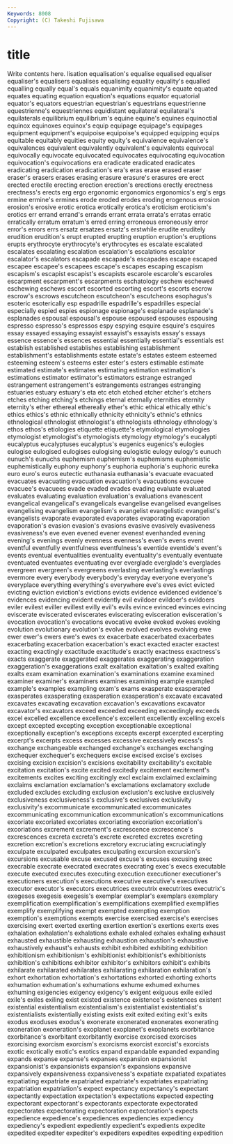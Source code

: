 ```yaml
---
Keywords: 8008 
Copyright: (C) Takeshi Fujisawa
---
```


# title

Write contents here.
lisation equalisation's
equalise equalised equaliser equaliser's equalisers equalises equalising equality equality's equalled
equalling equally equal's equals equanimity equanimity's equate equated equates equating
equation equation's equations equator equatorial equator's equators equestrian equestrian's equestrians
equestrienne equestrienne's equestriennes equidistant equilateral equilateral's equilaterals equilibrium equilibrium's equine
equine's equines equinoctial equinox equinoxes equinox's equip equipage equipage's equipages
equipment equipment's equipoise equipoise's equipped equipping equips equitable equitably equities
equity equity's equivalence equivalence's equivalences equivalent equivalently equivalent's equivalents equivocal
equivocally equivocate equivocated equivocates equivocating equivocation equivocation's equivocations era eradicate
eradicated eradicates eradicating eradication eradication's era's eras erase erased eraser
eraser's erasers erases erasing erasure erasure's erasures ere erect erected
erectile erecting erection erection's erections erectly erectness erectness's erects erg
ergo ergonomic ergonomics ergonomics's erg's ergs ermine ermine's ermines erode
eroded erodes eroding erogenous erosion erosion's erosive erotic erotica erotically
erotica's eroticism eroticism's erotics err errand errand's errands errant errata
errata's erratas erratic erratically erratum erratum's erred erring erroneous erroneously
error error's errors errs ersatz ersatzes ersatz's erstwhile erudite eruditely
erudition erudition's erupt erupted erupting eruption eruption's eruptions erupts erythrocyte
erythrocyte's erythrocytes es escalate escalated escalates escalating escalation escalation's escalations
escalator escalator's escalators escapade escapade's escapades escape escaped escapee escapee's
escapees escape's escapes escaping escapism escapism's escapist escapist's escapists escarole
escarole's escaroles escarpment escarpment's escarpments eschatology eschew eschewed eschewing eschews
escort escorted escorting escort's escorts escrow escrow's escrows escutcheon escutcheon's
escutcheons esophagus's esoteric esoterically esp espadrille espadrille's espadrilles especial especially
espied espies espionage espionage's esplanade esplanade's esplanades espousal espousal's espouse
espoused espouses espousing espresso espresso's espressos espy espying esquire esquire's
esquires essay essayed essaying essayist essayist's essayists essay's essays essence
essence's essences essential essentially essential's essentials est establish established establishes
establishing establishment establishment's establishments estate estate's estates esteem esteemed esteeming
esteem's esteems ester ester's esters estimable estimate estimated estimate's estimates
estimating estimation estimation's estimations estimator estimator's estimators estrange estranged estrangement
estrangement's estrangements estranges estranging estuaries estuary estuary's eta etc etch
etched etcher etcher's etchers etches etching etching's etchings eternal eternally
eternities eternity eternity's ether ethereal ethereally ether's ethic ethical ethically
ethic's ethics ethics's ethnic ethnically ethnicity ethnicity's ethnic's ethnics ethnological
ethnologist ethnologist's ethnologists ethnology ethnology's ethos ethos's etiologies etiquette etiquette's
etymological etymologies etymologist etymologist's etymologists etymology etymology's eucalypti eucalyptus eucalyptuses
eucalyptus's eugenics eugenics's eulogies eulogise eulogised eulogises eulogising eulogistic eulogy
eulogy's eunuch eunuch's eunuchs euphemism euphemism's euphemisms euphemistic euphemistically euphony
euphony's euphoria euphoria's euphoric eureka euro euro's euros eutectic euthanasia
euthanasia's evacuate evacuated evacuates evacuating evacuation evacuation's evacuations evacuee evacuee's
evacuees evade evaded evades evading evaluate evaluated evaluates evaluating evaluation
evaluation's evaluations evanescent evangelical evangelical's evangelicals evangelise evangelised evangelises evangelising
evangelism evangelism's evangelist evangelistic evangelist's evangelists evaporate evaporated evaporates evaporating
evaporation evaporation's evasion evasion's evasions evasive evasively evasiveness evasiveness's eve
even evened evener evenest evenhanded evening evening's evenings evenly evenness
evenness's even's evens event eventful eventfully eventfulness eventfulness's eventide eventide's
event's events eventual eventualities eventuality eventuality's eventually eventuate eventuated eventuates
eventuating ever everglade everglade's everglades evergreen evergreen's evergreens everlasting everlasting's
everlastings evermore every everybody everybody's everyday everyone everyone's everyplace everything
everything's everywhere eve's eves evict evicted evicting eviction eviction's evictions
evicts evidence evidenced evidence's evidences evidencing evident evidently evil evildoer
evildoer's evildoers eviler evilest eviller evillest evilly evil's evils evince
evinced evinces evincing eviscerate eviscerated eviscerates eviscerating evisceration evisceration's evocation
evocation's evocations evocative evoke evoked evokes evoking evolution evolutionary evolution's
evolve evolved evolves evolving ewe ewer ewer's ewers ewe's ewes
ex exacerbate exacerbated exacerbates exacerbating exacerbation exacerbation's exact exacted exacter
exactest exacting exactingly exactitude exactitude's exactly exactness exactness's exacts exaggerate
exaggerated exaggerates exaggerating exaggeration exaggeration's exaggerations exalt exaltation exaltation's exalted
exalting exalts exam examination examination's examinations examine examined examiner examiner's
examiners examines examining example exampled example's examples exampling exam's exams
exasperate exasperated exasperates exasperating exasperation exasperation's excavate excavated excavates excavating
excavation excavation's excavations excavator excavator's excavators exceed exceeded exceeding exceedingly
exceeds excel excelled excellence excellence's excellent excellently excelling excels except
excepted excepting exception exceptionable exceptional exceptionally exception's exceptions excepts excerpt
excerpted excerpting excerpt's excerpts excess excesses excessive excessively excess's exchange
exchangeable exchanged exchange's exchanges exchanging exchequer exchequer's exchequers excise excised
excise's excises excising excision excision's excisions excitability excitability's excitable excitation
excitation's excite excited excitedly excitement excitement's excitements excites exciting excitingly
excl exclaim exclaimed exclaiming exclaims exclamation exclamation's exclamations exclamatory exclude
excluded excludes excluding exclusion exclusion's exclusive exclusively exclusiveness exclusiveness's exclusive's
exclusives exclusivity exclusivity's excommunicate excommunicated excommunicates excommunicating excommunication excommunication's excommunications
excoriate excoriated excoriates excoriating excoriation excoriation's excoriations excrement excrement's excrescence
excrescence's excrescences excreta excreta's excrete excreted excretes excreting excretion excretion's
excretions excretory excruciating excruciatingly exculpate exculpated exculpates exculpating excursion excursion's
excursions excusable excuse excused excuse's excuses excusing exec execrable execrate
execrated execrates execrating exec's execs executable execute executed executes executing
execution executioner executioner's executioners execution's executions executive executive's executives executor
executor's executors executrices executrix executrixes executrix's exegeses exegesis exegesis's exemplar
exemplar's exemplars exemplary exemplification exemplification's exemplifications exemplified exemplifies exemplify exemplifying
exempt exempted exempting exemption exemption's exemptions exempts exercise exercised exercise's
exercises exercising exert exerted exerting exertion exertion's exertions exerts exes
exhalation exhalation's exhalations exhale exhaled exhales exhaling exhaust exhausted exhaustible
exhausting exhaustion exhaustion's exhaustive exhaustively exhaust's exhausts exhibit exhibited exhibiting
exhibition exhibitionism exhibitionism's exhibitionist exhibitionist's exhibitionists exhibition's exhibitions exhibitor exhibitor's
exhibitors exhibit's exhibits exhilarate exhilarated exhilarates exhilarating exhilaration exhilaration's exhort
exhortation exhortation's exhortations exhorted exhorting exhorts exhumation exhumation's exhumations exhume
exhumed exhumes exhuming exigencies exigency exigency's exigent exiguous exile exiled
exile's exiles exiling exist existed existence existence's existences existent existential
existentialism existentialism's existentialist existentialist's existentialists existentially existing exists exit exited
exiting exit's exits exodus exoduses exodus's exonerate exonerated exonerates exonerating
exoneration exoneration's exoplanet exoplanet's exoplanets exorbitance exorbitance's exorbitant exorbitantly exorcise
exorcised exorcises exorcising exorcism exorcism's exorcisms exorcist exorcist's exorcists exotic
exotically exotic's exotics expand expandable expanded expanding expands expanse expanse's
expanses expansion expansionist expansionist's expansionists expansion's expansions expansive expansively expansiveness
expansiveness's expatiate expatiated expatiates expatiating expatriate expatriated expatriate's expatriates expatriating
expatriation expatriation's expect expectancy expectancy's expectant expectantly expectation expectation's expectations
expected expecting expectorant expectorant's expectorants expectorate expectorated expectorates expectorating expectoration
expectoration's expects expedience expedience's expediences expediencies expediency expediency's expedient expediently
expedient's expedients expedite expedited expediter expediter's expediters expedites expediting expedition
